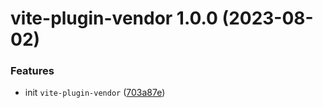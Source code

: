 # vite-plugin-vendor 1.0.0 (2023-08-02)


### Features

* init `vite-plugin-vendor` ([703a87e](https://github.com/bent10/vite-plugins/commit/703a87ea2945e8ea9593eb9ef2052890117d00cf))
